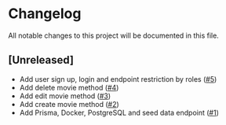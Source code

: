 # Changelog

All notable changes to this project will be documented in this file.

## [Unreleased]

- Add user sign up, login and endpoint restriction by roles ([#5](https://github.com/nahuelsoma/movies-api/pull/5))
- Add delete movie method ([#4](https://github.com/nahuelsoma/movies-api/pull/4))
- Add edit movie method ([#3](https://github.com/nahuelsoma/movies-api/pull/3))
- Add create movie method ([#2](https://github.com/nahuelsoma/movies-api/pull/2))
- Add Prisma, Docker, PostgreSQL and seed data endpoint ([#1](https://github.com/nahuelsoma/movies-api/pull/1))
